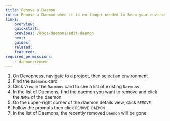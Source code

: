 ```yaml
---
title: Remove a Daemon
intro: Remove a Daemon when it is no longer needed to keep your environment organized.
links:
    overview:
    quickstart:
    previous: /docs/daemons/edit-daemon
    next:
    guides:
    related:
    featured:
required_permissions:
    - daemon:remove
---
```


1. On Devopness, navigate to a project, then select an environment
1. Find the `Daemons` card
1. Click `View` in the `Daemons` card to see a list of existing `Daemons`
1. In the list of Daemons, find the daemon you want to remove and click the `NAME` of the daemon
1. On the upper-right corner of the daemon details view, click `REMOVE`
1. Follow the prompts then click `REMOVE DAEMON`
1. In the list of Daemons, the recently removed `Daemon` will be gone
